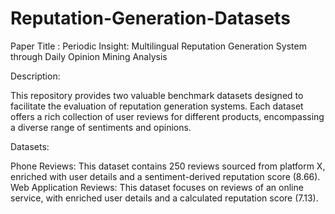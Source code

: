 # Reputation-Generation-Datasets

Paper Title : Periodic Insight: Multilingual Reputation Generation System through Daily Opinion Mining Analysis


Description:

This repository provides two valuable benchmark datasets designed to facilitate the evaluation of reputation generation systems. Each dataset offers a rich collection of user reviews for different products, encompassing a diverse range of sentiments and opinions.

Datasets:

Phone Reviews: This dataset contains 250 reviews sourced from platform X, enriched with user details and a sentiment-derived reputation score (8.66).
Web Application Reviews: This dataset focuses on reviews of an online service, with enriched user details and a calculated reputation score (7.13).
